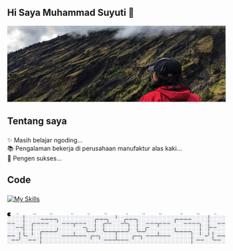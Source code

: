 ## Hi Saya Muhammad Suyuti 👋
![suyuti](img/baner.jpg)

###
<h2 align="left">Tentang saya</h2>

###
<p align="left">✨ Masih belajar ngoding... <br>📚 Pengalaman bekerja di perusahaan manufaktur alas kaki...<br>🎯 Pengen sukses...<br>

###
<h2 align="left">Code</h2>

###
<!--<!--
<div align="left">
  <img src="https://cdn.jsdelivr.net/gh/devicons/devicon/icons/javascript/javascript-original.svg" height="40" alt="javascript logo"  />
  <img width="12" />
  <img src="https://cdn.jsdelivr.net/gh/devicons/devicon/icons/typescript/typescript-original.svg" height="40" alt="typescript logo"  />
  <img width="12" />
  <img src="https://cdn.jsdelivr.net/gh/devicons/devicon/icons/react/react-original.svg" height="40" alt="react logo"  />
  <img width="12" />
  <img src="https://cdn.jsdelivr.net/gh/devicons/devicon/icons/nextjs/nextjs-original.svg" height="40" alt="nextjs logo"  />
  <img width="12" />
  <img src="https://cdn.jsdelivr.net/gh/devicons/devicon/icons/storybook/storybook-original.svg" height="40" alt="storybook logo"  />
  <img width="12" />
  <img src="https://cdn.jsdelivr.net/gh/devicons/devicon/icons/nodejs/nodejs-original.svg" height="40" alt="nodejs logo"  />
  <img width="12" />
  <img src="https://cdn.jsdelivr.net/gh/devicons/devicon/icons/nestjs/nestjs-original.svg" height="40" alt="nestjs logo"  />
  <img width="12" />
  <img src="https://cdn.jsdelivr.net/gh/devicons/devicon/icons/jest/jest-plain.svg" height="40" alt="jest logo"  />
</div>
-->
[![My Skills](https://skillicons.dev/icons?i=java,kotlin,nodejs,figma&theme=light)](https://skillicons.dev)

###
<picture>
  <source media="(prefers-color-scheme: dark)" srcset="https://raw.githubusercontent.com/Suyuti29/Suyuti29/output/pacman-contribution-graph-dark.svg">
  <source media="(prefers-color-scheme: light)" srcset="https://raw.githubusercontent.com/Suyuti29/Suyuti29/output/pacman-contribution-graph.svg">
  <img alt="pacman contribution graph" src="https://raw.githubusercontent.com/Suyuti29/Suyuti29/output/pacman-contribution-graph.svg">
</picture>


